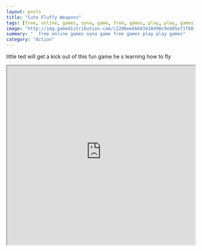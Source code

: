 ```yaml
---
layout: posts
title: "Cute Fluffy Weapons"
tags: [free, online, games, oyna, game, free, games, play, play, games]
image: "http://img.gamedistribution.com/c2206ee6bb83410490c9eb05ef1f60f2.jpg"
summary: "  free online games oyna game free games play play games"
category: "Action"
---
```


little ted will get a kick out of this fun game he s learning how to fly

<iframe width="100%" height="480px;" src="http://flash.gamedistribution.com?game=c2206ee6bb83410490c9eb05ef1f60f2"></iframe>